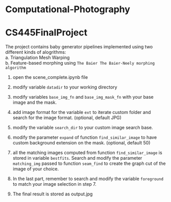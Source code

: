 # Computational-Photography

# CS445FinalProject

The project contains baby generator pipelines implemented using two different kinds of alogrithms:   
a. Triangulation Mesh Warping  
b. Feature-based morphing using `The Baier The Baier-Neely morphing algorithm`

1. open the scene_complete.ipynb file

2. modify variable `datadir` to your working directory

3. modify variables `base_img_fn` and `base_img_mask_fn` with your base image and the mask.

4. add image format for the variable `ext` to iterate custom folder and search for the image format. (optional, default JPG)

5. modify the variable `search_dir` to your custom image search base.

6. modify the parameter `expand` of function `find_similar_image` to have custom background extension on the mask. (optional, default 50)

7. all the matching images computed from function `find_similar_image` is stored in variable `bestfits`. Search and modify the parameter `matching_img` passed to function `seam_find` to create the graph cut of the image of your choice.

8. In the last part, remember to search and modify the variable `foreground` to match your image selection in step 7.

9. The final result is stored as output.jpg
